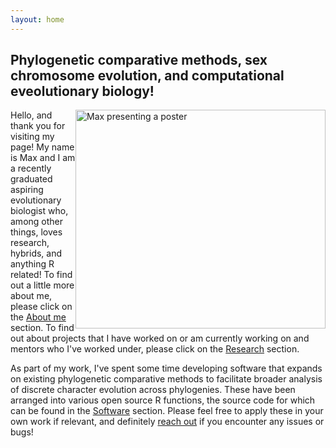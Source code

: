 ```yaml
---
layout: home
---
```


<h2>Phylogenetic comparative methods, sex chromosome evolution, and computational eveolutionary biology!</h2>

<img src="./images/TGS_presenting.jpg" alt="Max presenting a poster" style="float:right;height:350px;width:400px">
Hello, and thank you for visiting my page! My name is Max and I am a recently graduated aspiring evolutionary biologist who, among other things, loves research, hybrids, and anything R related! To find out a little more about me, please click on the <a href="https://maxchin0701.github.io/about">About me</a> section. To find out about projects that I have worked on or am currently working on and mentors who I've worked under, please click on the <a href="https://maxchin0701.github.io/research">Research</a> section. <br>

As part of my work, I've spent some time developing software that expands on existing phylogenetic comparative methods to facilitate broader analysis of discrete character evolution across phylogenies. These have been arranged into various open source R functions, the source code for which can be found in the <a href="https://maxchin0701.github.io/software">Software</a> section. Please feel free to apply these in your own work if relevant, and definitely <a href="mailto: maxchin@tamu.edu">reach out</a> if you encounter any issues or bugs!

